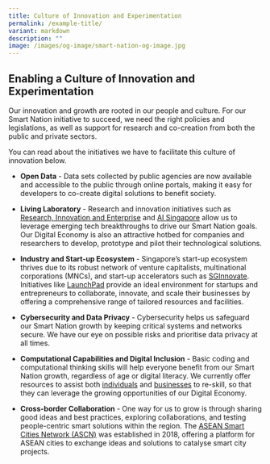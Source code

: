 ```yaml
---
title: Culture of Innovation and Experimentation
permalink: /example-title/
variant: markdown
description: ""
image: /images/og-image/smart-nation-og-image.jpg
---
```

## Enabling a Culture of Innovation and Experimentation

Our innovation and growth are rooted in our people and culture. For our Smart Nation initiative to succeed, we need the right policies and legislations, as well as support for research and co-creation from both the public and private sectors. 

You can read about the initiatives we have to facilitate this culture of innovation below.

* **Open Data** - Data sets collected by public agencies are now available and accessible to the public through online portals, making it easy for developers to co-create digital solutions to benefit society. 

* **Living Laboratory** - 
Research and innovation initiatives such as <a href="https://www.nrf.gov.sg/about-nrf/rie-ecosystem" target="_blank">Research, Innovation and Enterprise</a> and <a href="https://www.aisingapore.org/" target="_blank">AI Singapore</a> allow us to leverage emerging tech breakthroughs to drive our Smart Nation goals. Our Digital Economy is also an attractive hotbed for companies and researchers to develop, prototype and pilot their technological solutions.

* **Industry and Start-up Ecosystem** - Singapore’s start-up ecosystem thrives due to its robust network of venture capitalists, multinational corporations (MNCs), and start-up accelerators such as&nbsp;[SGInnovate](https://www.sginnovate.com/). Initiatives like&nbsp;[LaunchPad](https://www.jtc.gov.sg/find-land/land-for-long-term-development/launchpad)&nbsp;provide an ideal environment for startups and entrepreneurs to collaborate, innovate, and scale their businesses by offering a comprehensive range of tailored resources and facilities. 

* **Cybersecurity and Data Privacy** - Cybersecurity helps us safeguard our Smart Nation growth by keeping critical systems and networks secure. We have our eye on possible risks and prioritise data privacy at all times.

* **Computational Capabilities and Digital Inclusion** - Basic coding and computational thinking skills will help everyone benefit from our Smart Nation growth, regardless of age or digital literacy. We currently offer resources to assist both [individuals](/community/opportunities) and [businesses](/resources/business) to re-skill, so that they can leverage the growing opportunities of our Digital Economy.
 
* **Cross-border Collaboration** - One way for us to grow is through sharing good ideas and best practices, exploring collaborations, and testing people-centric smart solutions within the region. The <a href="https://asean.org/asean/asean-smart-cities-network/" target="_blank">ASEAN Smart Cities Network (ASCN)</a> was established in 2018, offering a platform for ASEAN cities to exchange ideas and solutions to catalyse smart city projects.